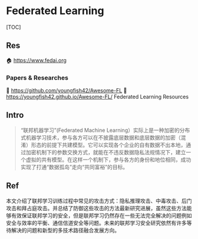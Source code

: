 # Federated Learning

[TOC]



## Res
🏠 https://www.fedai.org


### Papers & Researches
🚧 https://github.com/youngfish42/Awesome-FL
📄 https://youngfish42.github.io/Awesome-FL/
Federated Learning Resources



## Intro
> “联邦机器学习”(Federated Machine Learning）实际上是一种加密的分布式机器学习技术，参与各方可以在不披露底层数据和底层数据的加密（混淆）形态的前提下共建模型。它可以实现各个企业的自有数据不出本地，通过加密机制下的参数交换方式，就能在不违反数据隐私法规情况下，建立一个虚拟的共有模型。在这样一个机制下，参与各方的身份和地位相同，成功实现了打通“数据孤岛”走向“共同富裕”的目标。



## Ref
[👍 主题：联邦学习(Federated Machine Learning)技术及数据隐私保护]: https://www.fedai.org/research/conferences/ccf-tf-talk-no-14-chinese-version-only/

[👍 详解联邦学习 Federated Learning]: https://zhuanlan.zhihu.com/p/79284686?utm_psn=1693929142930853888

[👍 当传统联邦学习面临异构性挑战，不妨试试这些个性化联邦学习算法]: https://zhuanlan.zhihu.com/p/258781804?utm_psn=1693929283687518208

[联邦学习安全综述 | 安全内参]: https://www.secrss.com/articles/52186

本文介绍了联邦学习训练过程中常见的攻击方式：隐私推理攻击、中毒攻击、后门攻击和拜占庭攻击。并总结了防御这些攻击的方法最新研究进展，虽然这些方法能够有效保证联邦学习的安全，但是联邦学习仍然存在一些无法完全解决的问题例如安全与效率的平衡、通信信道安全等问题。未来的联邦学习安全研究依然有许多等待解决的问题和新型的多技术路径融合发展方向。
